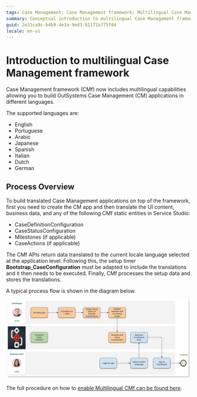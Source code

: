 ```yaml
---
tags: Case Management; Case Management framework; Multilingual Case Management framework
summary: Conceptual introduction to multilingual Case Management framework.
guid: 2e31ca9c-b4b9-4e3a-9ed3-81172a775fd4
locale: en-us
---
```


# Introduction to multilingual Case Management framework

Case Management framework (CMf) now includes multilingual capabilities allowing you to build OutSystems Case Management (CM) applications in different languages. 

The supported languages are:

* English
* Portuguese
* Arabic
* Japanese
* Spanish
* Italian
* Dutch
* German

## Process Overview

To build translated Case Management applications on top of the framework, first you need to create the CM app and then translate the UI content, business data, and any of the following CMf static entities in Service Studio:

* CaseDefinitionConfiguration
* CaseStatusConfiguration
* Milestones (if applicable)
* CaseActions (if applicable)

The CMf APIs return data translated to the current locale language selected at the application level. Following this, the setup timer **Bootstrap_CaseConfiguration** must be adapted to include the translations and it then needs to be executed. Finally, CMf processes the setup data and stores the translations.

A typical process flow is shown in the diagram below.

![](images/cmf-mlingual-flow-diag.png)

The full procedure on how to [enable Multilingual CMf can be found here](enabling-multilingualcmf.md).
